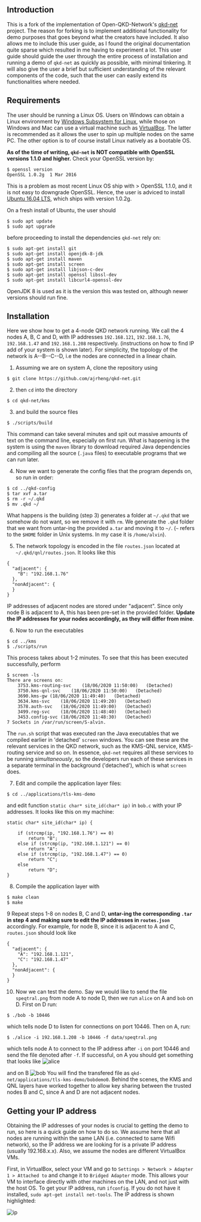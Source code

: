 ## Introduction
This is a fork of the implementation of Open-QKD-Network's [qkd-net](https://github.com/Open-QKD-Network/qkd-net) project. The reason for forking is to implement additional functionality for demo purposes that goes beyond what the creators have included. It also allows me to include this user guide, as I found the original documentation quite sparse which resulted in me having to experiment a lot. This user guide should guide the user through the entire process of installation and running a demo of `qkd-net` as quickly as possible, with minimal tinkering. It will also give the user a brief but sufficient understanding of the relevant components of the code, such that the user can easily extend its functionalities where needed.

## Requirements
The user should be running a Linux OS. Users on Windows can obtain a Linux environment by [Windows Subsystem for Linux](https://docs.microsoft.com/en-us/windows/wsl/install-win10), while those on Windows and Mac can use a virtual machine such as [VirtualBox](https://www.virtualbox.org/). The latter is recommended as it allows the user to spin up multiple nodes on the same PC. The other option is to of course install Linux natively as a bootable OS.

**As of the time of writing, `qkd-net` is NOT compatible with OpenSSL versions 1.1.0 and higher.** Check your OpenSSL version by:
```
$ openssl version
OpenSSL 1.0.2g  1 Mar 2016
```
This is a problem as most recent Linux OS ship with > OpenSSL 1.1.0, and it is not easy to downgrade OpenSSL. Hence, the user is adviced to install [Ubuntu 16.04 LTS](https://releases.ubuntu.com/16.04/), which ships with version 1.0.2g.

On a fresh install of Ubuntu, the user should
```
$ sudo apt update
$ sudo apt upgrade
```
before proceeding to install the dependencies `qkd-net` rely on:
```
$ sudo apt-get install git
$ sudo apt-get install openjdk-8-jdk
$ sudo apt-get install maven
$ sudo apt-get install screen
$ sudo apt-get install libjson-c-dev
$ sudo apt-get install openssl libssl-dev
$ sudo apt-get install libcurl4-openssl-dev
```
OpenJDK 8 is used as it is the version this was tested on, although newer versions should run fine.

## Installation
Here we show how to get a 4-node QKD network running. We call the 4 nodes A, B, C and D, with IP addresses `192.168.121`, `192.168.1.76`, `192.168.1.47` and `192.168.1.208` respectively. (instructions on how to find IP add of your system is shown later). For simplicity, the topology of the network is A--B--C--D, i.e the nodes are connected in a linear chain.

1. Assuming we are on system A, clone the repository using
```
$ git clone https://github.com/ajrheng/qkd-net.git
```
2. then `cd` into the directory
```
$ cd qkd-net/kms
```
3. and build the source files
```
$ ./scripts/build
```
This command can take several minutes and spit out massive amounts of text on the command line, especially on first run. What is happening is the system is using the `maven` library to download required Java dependencies and compiling all the source (`.java` files) to executable programs that we can run later.

4. Now we want to generate the config files that the program depends on, so run in order:
```
$ cd ../qkd-config
$ tar xvf a.tar
$ rm -r ~/.qkd
$ mv .qkd ~/
```
What happens is the building (step 3) generates a folder at `~/.qkd` that we somehow do not want, so we remove it with `rm`. We generate the `.qkd` folder that we want from untar-ing the provided `a.tar` and moving it to `~/`. (`~` refers to the `$HOME` folder in Unix systems. In my case it is `/home/alvin`).

5. The network topology is encoded in the file `routes.json` located at `~/.qkd/qnl/routes.json`. It looks like this
```
{ 
  "adjacent": {
    "B": "192.168.1.76"
  },
  "nonAdjacent": {
  }  
}
```
IP addresses of adjacent nodes are stored under "adjacent". Since only node B is adjacent to A, this has been pre-set in the provided folder. **Update the IP addresses for your nodes accordingly, as they will differ from mine**.

6. Now to run the executables
```
$ cd ../kms
$ ./scripts/run
```
This process takes about 1-2 minutes. To see that this has been executed successfully, perform
```
$ screen -ls
There are screens on:
	3753.kms-routing-svc	(18/06/2020 11:50:00)	(Detached)
	3750.kms-qnl-svc	(18/06/2020 11:50:00)	(Detached)
	3690.kms-gw	(18/06/2020 11:49:40)	(Detached)
	3634.kms-svc	(18/06/2020 11:49:20)	(Detached)
	3578.auth-svc	(18/06/2020 11:49:00)	(Detached)
	3499.reg-svc	(18/06/2020 11:48:40)	(Detached)
	3453.config-svc	(18/06/2020 11:48:30)	(Detached)
7 Sockets in /var/run/screen/S-alvin.
```
The `run.sh` script that was executed ran the Java executables that we compiled earlier in 'detached' `screen` windows. You can see these are the relevant services in the QKD network, such as the KMS-QNL service, KMS-routing service and so on. In essence, `qkd-net` requires all these services to be running _simultaneously_, so the developers run each of these services in a separate terminal in the background ('detached'), which is what `screen` does. 

7. Edit and compile the application layer files:
```
$ cd ../applications/tls-kms-demo
```
and edit function `static char* site_id(char* ip)` in `bob.c` with your IP addresses. It looks like this on my machine:
```
static char* site_id(char* ip) {

	if (strcmp(ip, "192.168.1.76") == 0)
		return "B";
	else if (strcmp(ip, "192.168.1.121") == 0)
		return "A";
	else if (strcmp(ip, "192.168.1.47") == 0)
		return "C";
    else
        return "D";
}
```
8. Compile the application layer with
```
$ make clean
$ make
```

9 Repeat steps 1-8 on nodes B, C and D, **untar-ing the corresponding `.tar` in step 4 and making sure to edit the IP addresses in `routes.json`** accordingly. For example, for node B, since it is adjacent to A and C, `routes.json` should look like
```
{ 
  "adjacent": {
    "A": "192.168.1.121",
    "C": "192.168.1.47"
  },
  "nonAdjacent": {
  }  
}
```
10. Now we can test the demo. Say we would like to send the file `speqtral.png` from node A to node D, then we run `alice` on A and `bob` on D. First on D run:
```
$ ./bob -b 10446
```
which tells node D to listen for connections on port 10446. Then on A, run:
```
$ ./alice -i 192.168.1.208 -b 10446 -f data/speqtral.png
```
which tells node A to connect to the IP address after `-i`  on port 10446 and send the file denoted after `-f`. If successful, on A you should get something that looks like
![alice](img/alice.png?raw=true)

and on B
![bob](img/bob.png?raw=true)
You will find the transfered file as `qkd-net/applications/tls-kms-demo/bobdemo0`. Behind the scenes, the KMS and QNL layers have worked together to allow key sharing between the trusted nodes B and C, since A and D are not adjacent nodes.

## Getting your IP address
Obtaining the IP addresses of your nodes is crucial to getting the demo to run, so here is a quick guide on how to do so. We assume here that all nodes are running within the same LAN (i.e. connected to same Wifi network), so the IP address we are looking for is a private IP address (usually 192.168.x.x). Also, we assume the nodes are different VirtualBox VMs. 

First, in VirtualBox, select your VM and go to `Settings > Network > Adapter 1 > Attached to` and change it to `Bridged Adapter` mode. This allows your VM to interface directly with other machines on the LAN, and not just with the host OS. To get your IP address, run `ifconfig`. If you do not have it installed, `sudo apt-get install net-tools`. The IP address is shown highlighted:

![ip](img/ip.png?raw=true)


